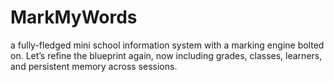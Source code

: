# MarkMyWords
a fully-fledged mini school information system with a marking engine bolted on. Let’s refine the blueprint again, now including grades, classes, learners, and persistent memory across sessions.
